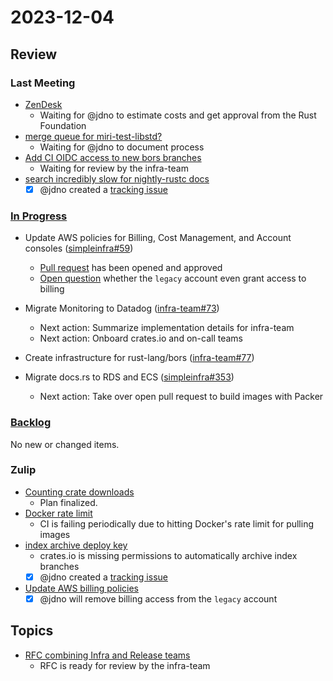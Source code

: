 # 2023-12-04

## Review

### Last Meeting

- [ZenDesk](https://rust-lang.zulipchat.com/#narrow/stream/242791-t-infra/topic/ZenDesk)
  - Waiting for @jdno to estimate costs and get approval from the Rust
    Foundation
- [merge queue for miri-test-libstd?](https://rust-lang.zulipchat.com/#narrow/stream/242791-t-infra/topic/merge.20queue.20for.20miri-test-libstd.3F)
  - Waiting for @jdno to document process
- [Add CI OIDC access to new bors branches](https://github.com/rust-lang/simpleinfra/pull/355)
  - Waiting for review by the infra-team
- [search incredibly slow for nightly-rustc docs](https://rust-lang.zulipchat.com/#narrow/stream/242791-t-infra/topic/search.20incredibly.20slow.20for.20nightly-rustc.20docs)
  - [x] @jdno created a [tracking issue](https://github.com/rust-lang/simpleinfra/issues/369)

### [In Progress](https://github.com/orgs/rust-lang/projects/24/views/1)

- Update AWS policies for Billing, Cost Management, and Account consoles
  ([simpleinfra#59](https://github.com/rust-lang/simpleinfra/issues/359))
  - [Pull request](https://github.com/rust-lang/simpleinfra/pull/368) has been
    opened and approved
  - [Open question](https://rust-lang.zulipchat.com/#narrow/stream/242791-t-infra/topic/Updated.20AWS.20billing.20policies)
    whether the `legacy` account even grant access to billing

- Migrate Monitoring to Datadog ([infra-team#73](https://github.com/rust-lang/infra-team/issues/73))
  - Next action: Summarize implementation details for infra-team
  - Next action: Onboard crates.io and on-call teams

- Create infrastructure for rust-lang/bors ([infra-team#77](https://github.com/rust-lang/infra-team/issues/77))

- Migrate docs.rs to RDS and ECS ([simpleinfra#353](https://github.com/rust-lang/simpleinfra/issues/353))
  - Next action: Take over open pull request to build images with Packer

### [Backlog](https://github.com/orgs/rust-lang/projects/24/views/1)

No new or changed items.

### Zulip

- [Counting crate downloads](https://rust-lang.zulipchat.com/#narrow/stream/242791-t-infra/topic/Counting.20crate.20download)
  - Plan finalized.
- [Docker rate limit](https://rust-lang.zulipchat.com/#narrow/stream/242791-t-infra/topic/Docker.20rate.20limit)
  - CI is failing periodically due to hitting Docker's rate limit for pulling
    images
- [index archive deploy key](https://rust-lang.zulipchat.com/#narrow/stream/242791-t-infra/topic/index.20archive.20deploy.20key)
  - crates.io is missing permissions to automatically archive index branches
  - [x] @jdno created a [tracking issue](https://github.com/rust-lang/infra-team/issues/98)
- [Update AWS billing policies](https://rust-lang.zulipchat.com/#narrow/stream/242791-t-infra/topic/Updated.20AWS.20billing.20policies)
  - [x] @jdno will remove billing access from the `legacy` account

## Topics

- [RFC combining Infra and Release teams](https://github.com/rust-lang/rfcs/pull/3533)
  - RFC is ready for review by the infra-team
